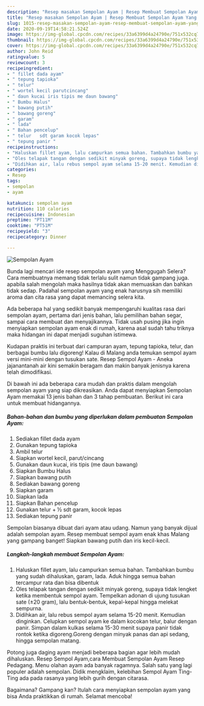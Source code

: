 ```yaml
---
description: "Resep masakan Sempolan Ayam | Resep Membuat Sempolan Ayam Yang Lezat Sekali"
title: "Resep masakan Sempolan Ayam | Resep Membuat Sempolan Ayam Yang Lezat Sekali"
slug: 1015-resep-masakan-sempolan-ayam-resep-membuat-sempolan-ayam-yang-lezat-sekali
date: 2020-09-19T14:58:21.524Z
image: https://img-global.cpcdn.com/recipes/33a6399d4a24790e/751x532cq70/sempolan-ayam-foto-resep-utama.jpg
thumbnail: https://img-global.cpcdn.com/recipes/33a6399d4a24790e/751x532cq70/sempolan-ayam-foto-resep-utama.jpg
cover: https://img-global.cpcdn.com/recipes/33a6399d4a24790e/751x532cq70/sempolan-ayam-foto-resep-utama.jpg
author: John Reid
ratingvalue: 5
reviewcount: 3
recipeingredient:
- " fillet dada ayam"
- " tepung tapioka"
- " telur"
- " wortel kecil parutcincang"
- " daun kucai iris tipis me daun bawang"
- " Bumbu Halus"
- " bawang putih"
- " bawang goreng"
- " garam"
- " lada"
- " Bahan pencelup"
- " telur   sdt garam kocok lepas"
- " tepung panir "
recipeinstructions:
- "Haluskan fillet ayam, lalu campurkan semua bahan.⁣ Tambahkan bumbu yang sudah dihaluskan, garam, lada. Aduk hingga semua bahan tercampur rata dan bisa dibentuk"
- "Oles telapak tangan dengan sedikit minyak goreng, supaya tidak lengket ketika membentuk sempol ayam. Tempelkan adonan di ujung tusukan sate (±20 gram), lalu bentuk-bentuk, kepal-kepal hingga melekat sempurna.⁣"
- "Didihkan air, lalu rebus sempol ayam selama 15-20 menit. Kemudian dinginkan.⁣ Celupkan sempol ayam ke dalam kocokan telur, balur dengan panir. Simpan dalam kulkas selama 15-30 menit supaya panir tidak rontok ketika digoreng.⁣Goreng dengan minyak panas dan api sedang, hingga sempolan matang."
categories:
- Resep
tags:
- sempolan
- ayam

katakunci: sempolan ayam 
nutrition: 110 calories
recipecuisine: Indonesian
preptime: "PT11M"
cooktime: "PT51M"
recipeyield: "3"
recipecategory: Dinner

---
```



![Sempolan Ayam](https://img-global.cpcdn.com/recipes/33a6399d4a24790e/751x532cq70/sempolan-ayam-foto-resep-utama.jpg)

Bunda lagi mencari ide resep sempolan ayam yang Menggugah Selera? Cara membuatnya memang tidak terlalu sulit namun tidak gampang juga. apabila salah mengolah maka hasilnya tidak akan memuaskan dan bahkan tidak sedap. Padahal sempolan ayam yang enak harusnya sih memiliki aroma dan cita rasa yang dapat memancing selera kita.

Ada beberapa hal yang sedikit banyak mempengaruhi kualitas rasa dari sempolan ayam, pertama dari jenis bahan, lalu pemilihan bahan segar, sampai cara membuat dan menyajikannya. Tidak usah pusing jika ingin menyiapkan sempolan ayam enak di rumah, karena asal sudah tahu triknya maka hidangan ini dapat menjadi suguhan istimewa.

Kudapan praktis ini terbuat dari campuran ayam, tepung tapioka, telur, dan berbagai bumbu lalu digoreng! Kalau di Malang anda temukan sempol ayam versi mini-mini dengan tusukan sate. Resep Sempol Ayam - Aneka jajanantanah air kini semakin beragam dan makin banyak jenisnya karena telah dimodifikasi.


Di bawah ini ada beberapa cara mudah dan praktis dalam mengolah sempolan ayam yang siap dikreasikan. Anda dapat menyiapkan Sempolan Ayam memakai 13 jenis bahan dan 3 tahap pembuatan. Berikut ini cara untuk membuat hidangannya.

<!--inarticleads1-->

##### Bahan-bahan dan bumbu yang diperlukan dalam pembuatan Sempolan Ayam:

1. Sediakan  fillet dada ayam⁣
1. Gunakan  tepung tapioka⁣
1. Ambil  telur⁣
1. Siapkan  wortel kecil, parut/cincang⁣
1. Gunakan  daun kucai, iris tipis (me daun bawang)
1. Siapkan  Bumbu Halus
1. Siapkan  bawang putih⁣
1. Sediakan  bawang goreng⁣
1. Siapkan  garam⁣
1. Siapkan  lada
1. Siapkan  Bahan pencelup
1. Gunakan  telur + ½ sdt garam, kocok lepas⁣
1. Sediakan  tepung panir⁣ ⁣


Sempolan biasanya dibuat dari ayam atau udang. Namun yang banyak dijual adalah sempolan ayam. Resep membuat sempol ayam enak khas Malang yang gampang banget! Siapkan bawang putih dan iris kecil-kecil. 

<!--inarticleads2-->

##### Langkah-langkah membuat Sempolan Ayam:

1. Haluskan fillet ayam, lalu campurkan semua bahan.⁣ Tambahkan bumbu yang sudah dihaluskan, garam, lada. Aduk hingga semua bahan tercampur rata dan bisa dibentuk
1. Oles telapak tangan dengan sedikit minyak goreng, supaya tidak lengket ketika membentuk sempol ayam. Tempelkan adonan di ujung tusukan sate (±20 gram), lalu bentuk-bentuk, kepal-kepal hingga melekat sempurna.⁣
1. Didihkan air, lalu rebus sempol ayam selama 15-20 menit. Kemudian dinginkan.⁣ Celupkan sempol ayam ke dalam kocokan telur, balur dengan panir. Simpan dalam kulkas selama 15-30 menit supaya panir tidak rontok ketika digoreng.⁣Goreng dengan minyak panas dan api sedang, hingga sempolan matang.


Potong juga daging ayam menjadi beberapa bagian agar lebih mudah dihaluskan. Resep Sempol Ayam,cara Membuat Sempolan Ayam Resep Pedagang. Menu olahan ayam ada banyak ragamnya. Salah satu yang lagi populer adalah sempolan. Didik mengklaim, kelebihan Sempol Ayam Ting-Ting ada pada rasanya yang lebih gurih dengan citarasa. 

Bagaimana? Gampang kan? Itulah cara menyiapkan sempolan ayam yang bisa Anda praktikkan di rumah. Selamat mencoba!
